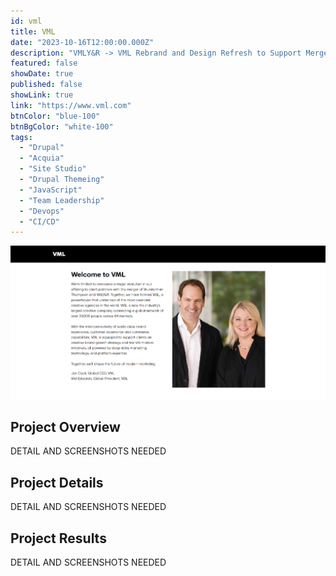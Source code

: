 ```yaml
---
id: vml
title: VML
date: "2023-10-16T12:00:00.000Z"
description: "VMLY&R -> VML Rebrand and Design Refresh to Support Merger with Wunderman Thompson."
featured: false
showDate: true
published: false
showLink: true
link: "https://www.vml.com"
btnColor: "blue-100"
btnBgColor: "white-100"
tags:
  - "Drupal"
  - "Acquia"
  - "Site Studio"
  - "Drupal Themeing"
  - "JavaScript"
  - "Team Leadership"
  - "Devops"
  - "CI/CD"
---
```


[![VML](./images/vml.png)](https://www.vml.com)

## Project Overview
DETAIL AND SCREENSHOTS NEEDED

## Project Details
DETAIL AND SCREENSHOTS NEEDED

## Project Results
DETAIL AND SCREENSHOTS NEEDED